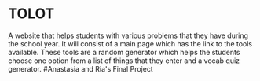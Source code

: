 # TOLOT
A website that helps students with various problems that they have during the school year. It will consist of a main page which has the link to the tools available. These tools are a random generator which helps the students choose one option from a list of things that they enter and a vocab quiz generator.
#Anastasia and Ria's Final Project